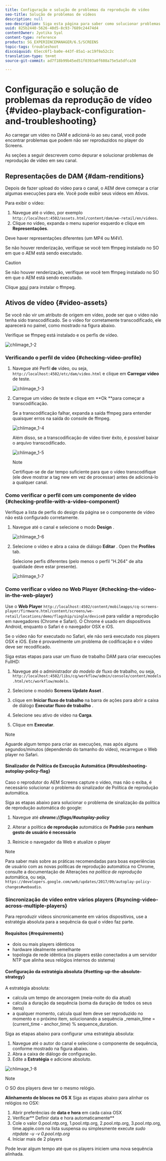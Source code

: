 ```yaml
---
title: Configuração e solução de problemas da reprodução de vídeo
seo-title: Solução de problemas de vídeos
description: null
seo-description: Siga esta página para saber como solucionar problemas de vídeos. Ao carregar um vídeo no DAM e adicioná-lo ao seu canal, você pode encontrar problemas que o vídeo pode não ser reproduzido no Screens player e esta seção descreve como depurar e solucionar problemas de reprodução de vídeo no seu canal.
uuid: 825b2440-5626-40d5-8c93-7689c24474d4
contentOwner: Jyotika Syal
content-type: reference
products: SG_EXPERIENCEMANAGER/6.5/SCREENS
topic-tags: troubleshoot
discoiquuid: 65ecc6f1-ba0e-443f-85a1-ac19f9a52c2c
translation-type: tm+mt
source-git-commit: ad7f18b99b45ed51f0393a0f608a75e5a5dfca30

---
```



# Configuração e solução de problemas da reprodução de vídeo {#video-playback-configuration-and-troubleshooting}

Ao carregar um vídeo no DAM e adicioná-lo ao seu canal, você pode encontrar problemas que podem não ser reproduzidos no player do Screens.

As seções a seguir descrevem como depurar e solucionar problemas de reprodução de vídeo em seu canal.

## Representações de DAM {#dam-renditions}

Depois de fazer upload do vídeo para o canal, o AEM deve começar a criar algumas execuções para ele. Você pode exibir seus vídeos em Ativos.

Para exibir o vídeo:

1. Navegue até o vídeo, por exemplo `http://localhost:4502/assets.html/content/dam/we-retail/en/videos`.
1. Clique no vídeo, expanda o menu superior esquerdo e clique em **Representações**.

Deve haver representações diferentes (um MP4 ou M4V).

Se não houver renderização, verifique se você tem ffmpeg instalado no SO em que o AEM está sendo executado.

>[!CAUTION]
>
>Se não houver renderização, verifique se você tem ffmpeg instalado no SO em que o AEM está sendo executado.
>
>Clique [aqui](https://evermeet.cx/ffmpeg/) para instalar o ffmpeg.

## Ativos de vídeo {#video-assets}

Se você não vir um atributo de origem em vídeo, pode ser que o vídeo não tenha sido transcodificado. Se o vídeo for corretamente transcodificado, ele aparecerá no painel, como mostrado na figura abaixo.

Verifique se ffmpeg está instalado e os perfis de vídeo.

![chlimage_1-2](assets/chlimage_1-2.png)

### Verificando o perfil de vídeo {#checking-video-profile}

1. Navegue até Perfil **de** vídeo, ou seja, `http://localhost:4502/etc/dam/video.html` e clique em **Carregar vídeo** de teste.

   ![chlimage_1-3](assets/chlimage_1-3.png)

1. Carregue um vídeo de teste e clique em **Ok **para começar a transcodificação.

   Se a transcodificação falhar, expanda a saída ffmpeg para entender quaisquer erros na saída do console de ffmpeg.

   ![chlimage_1-4](assets/chlimage_1-4.png)

   Além disso, se a transcodificação de vídeo tiver êxito, é possível baixar o arquivo transcodificado.

   ![chlimage_1-5](assets/chlimage_1-5.png)

   >[!NOTE]
   >
   >Certifique-se de dar tempo suficiente para que o vídeo transcodifique (ele deve mostrar a tag new em vez de processar) antes de adicioná-lo a qualquer canal.

### Como verificar o perfil com um componente de vídeo {#checking-profile-with-a-video-component}

Verifique a lista de perfis do design da página se o componente de vídeo não está configurado corretamente.

1. Navegue até o canal e selecione o modo **Design** .

   ![chlimage_1-6](assets/chlimage_1-6.png)

1. Selecione o vídeo e abra a caixa de diálogo **Editar** . Open the **Profiles** tab.

   Selecione perfis diferentes (pelo menos o perfil "H.264" de alta qualidade deve estar presente).

   ![chlimage_1-7](assets/chlimage_1-7.png)

### Como verificar o vídeo no Web Player {#checking-the-video-in-the-web-player}

Use o **Web Player** `http://localhost:4502/content/mobileapps/cq-screens-player/firmware.html/content/screens/we-retail/locations/demo/flagship/single/device0` para validar a reprodução em navegadores (Chrome e Safari). O Chrome é usado em dispositivos Android, enquanto o Safari é o navegador OSX e iOS.

Se o vídeo não for executado no Safari, ele não será executado nos players OSX e iOS. Este é provavelmente um problema de codificação e o vídeo deve ser recodificado.

Siga estas etapas para usar um fluxo de trabalho DAM para criar execuções FullHD:

1. Navegue até o administrador *do modelo de* fluxo de trabalho, ou seja, `http://localhost:4502/libs/cq/workflow/admin/console/content/models.html/etc/workflow/models`.
1. Selecione o modelo **Screens Update Asset** .
1. clique em **Iniciar fluxo de trabalho** na barra de ações para abrir a caixa de diálogo **Executar fluxo de trabalho** .

1. Selecione seu ativo de vídeo na **Carga**.
1. Clique em **Executar**.

>[!NOTE]
>
>Aguarde algum tempo para criar as execuções, mas após alguns segundos/minutos (dependendo do tamanho do vídeo), recarregue o Web player no Safari.

#### Sinalizador de Política de Execução Automática {#troubleshooting-autoplay-policy-flag}

Caso o reprodutor do AEM Screens capture o vídeo, mas não o exiba, é necessário solucionar o problema do sinalizador de Política de reprodução automática.

Siga as etapas abaixo para solucionar o problema de sinalização da política de reprodução automática do google:

1. Navegue até ***chrome://flags/#autoplay-policy***
1. Alterar a política **de reprodução** automática de **Padrão** para **nenhum gesto de usuário é necessário**

1. Reinicie o navegador da Web e atualize o player

>[!NOTE]
>
>Para saber mais sobre as práticas recomendadas para boas experiências de usuário com as novas políticas de reprodução automática no Chrome, consulte a documentação de Alterações *na política de reprodução* automática, ou seja, `https://developers.google.com/web/updates/2017/09/autoplay-policy-changes#webaudio`.

### Sincronização de vídeo entre vários players {#syncing-video-across-multiple-players}

Para reproduzir vídeos sincronicamente em vários dispositivos, use a estratégia absoluta para a sequência da qual o vídeo faz parte.

#### Requisitos {#requirements}

* dois ou mais players idênticos
* hardware idealmente semelhante
* topologia de rede idêntica (os players estão conectados a um servidor NTP que alinha seus relógios internos do sistema)

#### Configuração da estratégia absoluta {#setting-up-the-absolute-strategy}

A estratégia absoluta:

* calcula um tempo de ancoragem (meia-noite do dia atual)
* calcula a duração da sequência (soma da duração de todos os seus itens)
* a qualquer momento, calcula qual item deve ser reproduzido no momento e o próximo item, solucionando a sequência _remain_time = (current_time - anchor_time) % sequence_duration.

Siga as etapas abaixo para configurar uma estratégia absoluta:

1. Navegue até o autor do canal e selecione o componente de sequência, conforme mostrado na figura abaixo.
1. Abra a caixa de diálogo de configuração.
1. Edite a **Estratégia** e adicione absoluto.

![chlimage_1-8](assets/chlimage_1-8.png)

>[!NOTE]
>
>O SO dos players deve ter o mesmo relógio.

**Alinhamento de blocos no OS X** Siga as etapas abaixo para alinhar os relógios no OSX:

1. Abrir preferências de **data e hora** em cada caixa OSX
1. Verificar** Definir data e hora automaticamente**
1. Cole o valor 0.pool.ntp.org, 1.pool.ntp.org, 2.pool.ntp.org, 3.pool.ntp.org, time.apple.com na lista suspensa ou simplesmente execute *sudo ntpdate -u -v 0.pool.ntp.org*
1. Iniciar mais de 2 players

Pode levar algum tempo até que os players iniciem uma nova sequência alinhada.

